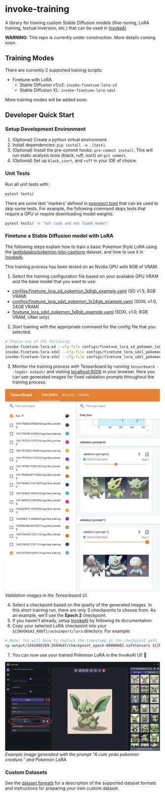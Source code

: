 # invoke-training

A library for training custom Stable Diffusion models (fine-tuning, LoRA training, textual inversion, etc.) that can be used in [InvokeAI](https://github.com/invoke-ai/InvokeAI).

**WARNING:**  This repo is currently under construction. More details coming soon.

## Training Modes

There are currently 2 supported training scripts:
- Finetune with LoRA
    - Stable Diffusion v1/v2: `invoke-finetune-lora-sd`
    - Stable Diffusion XL: `invoke-finetune-lora-sdxl`

More training modes will be added soon.

## Developer Quick Start

### Setup Development Environment
1. (Optional) Create a python virtual environment.
1. Install dependencies: `pip install -e .[test]`.
1. (Optional) Install the pre-commit hooks: `pre-commit install`. This will run static analysis tools (black, ruff, isort) on `git commit`.
1. (Optional) Set up `black`, `isort`, and `ruff` in your IDE of choice.

### Unit Tests
Run all unit tests with:
```bash
pytest tests/
```

There are some test 'markers' defined in [pyproject.toml](/pyproject.toml) that can be used to skip some tests. For example, the following command skips tests that require a GPU or require downloading model weights:
```bash
pytest tests/ -m "not cuda and not loads_model"
```

### Finetune a Stable Diffusion model with LoRA
The following steps explain how to train a basic Pokemon Style LoRA using the [lambdalabs/pokemon-blip-captions](https://huggingface.co/datasets/lambdalabs/pokemon-blip-captions) dataset, and how to use it in [InvokeAI](https://github.com/invoke-ai/InvokeAI).

This training process has been tested on an Nvidia GPU with 8GB of VRAM.

1. Select the training configuration file based on your available GPU VRAM and the base model that you want to use:
- [configs/finetune_lora_sd_pokemon_1x8gb_example.yaml](/configs/finetune_lora_sd_pokemon_1x8gb_example.yaml) (SD v1.5, 8GB VRAM)
- [configs/finetune_lora_sdxl_pokemon_1x24gb_example.yaml](/configs/finetune_lora_sdxl_pokemon_1x24gb_example.yaml) (SDXL v1.0, 24GB VRAM)
- [finetune_lora_sdxl_pokemon_1x8gb_example.yaml](/configs/finetune_lora_sdxl_pokemon_1x8gb_example.yaml) (SDXL v1.0, 8GB VRAM, UNet only)
2. Start training with the appropriate command for the config file that you selected:
```bash
# Choose one of the following:
invoke-finetune-lora-sd --cfg-file configs/finetune_lora_sd_pokemon_1x8gb_example.yaml
invoke-finetune-lora-sdxl --cfg-file configs/finetune_lora_sdxl_pokemon_1x24gb_example.yaml
invoke-finetune-lora-sdxl --cfg-file configs/finetune_lora_sdxl_pokemon_1x8gb_example.yaml
```
3. Monitor the training process with Tensorboard by running `tensorboard --logdir output/` and visiting [localhost:6006](http://localhost:6006) in your browser. Here you can see generated images for fixed validation prompts throughout the training process.

![Screenshot of the Tensorboard UI showing validation images.](images/tensorboard_val_images_screenshot.png)
*Validation images in the Tensorboard UI.*

4. Select a checkpoint based on the quality of the generated images. In this short training run, there are only 3 checkpoints to choose from. As an example, we'll use the **Epoch 2** checkpoint.
5. If you haven't already, setup [InvokeAI](https://github.com/invoke-ai/InvokeAI) by following its documentation.
6. Copy your selected LoRA checkpoint into your `${INVOKEAI_ROOT}/autoimport/lora` directory. For example:
```bash
# Note: You will have to replace the timestamp in the checkpoint path.
cp output/1691088769.5694647/checkpoint_epoch-00000002.safetensors ${INVOKEAI_ROOT}/autoimport/lora/pokemon_epoch-00000002.safetensors
```
7. You can now use your trained Pokemon LoRA in the InvokeAI UI! 🎉

![Screenshot of the InvokeAI UI with an example of a Yoda pokemon generated using a Pokemon LoRA model.](images/invokeai_yoda_pokemon_lora.png)
*Example image generated with the prompt "A cute yoda pokemon creature." and Pokemon LoRA.*

### Custom Datasets

See the [dataset formats](/docs/dataset_formats.md) for a description of the supported dataset formats and instructions for preparing your own custom dataset.
